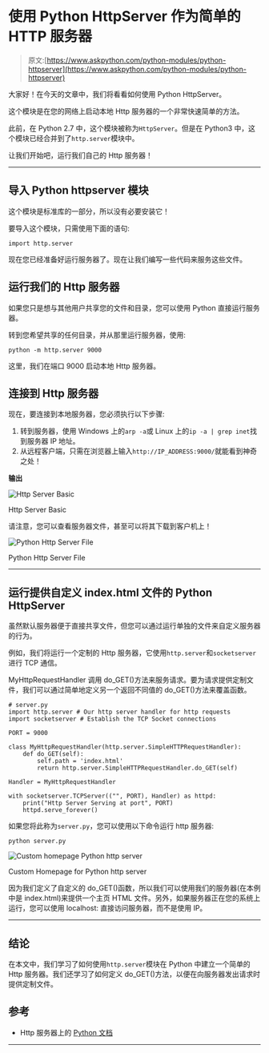 # 使用 Python HttpServer 作为简单的 HTTP 服务器

> 原文:[https://www.askpython.com/python-modules/python-httpserver](https://www.askpython.com/python-modules/python-httpserver)

大家好！在今天的文章中，我们将看看如何使用 Python HttpServer。

这个模块是在您的网络上启动本地 Http 服务器的一个非常快速简单的方法。

此前，在 Python 2.7 中，这个模块被称为`HttpServer`。但是在 Python3 中，这个模块已经合并到了`http.server`模块中。

让我们开始吧，运行我们自己的 Http 服务器！

* * *

## 导入 Python httpserver 模块

这个模块是标准库的一部分，所以没有必要安装它！

要导入这个模块，只需使用下面的语句:

```
import http.server

```

现在您已经准备好运行服务器了。现在让我们编写一些代码来服务这些文件。

## 运行我们的 Http 服务器

如果您只是想与其他用户共享您的文件和目录，您可以使用 Python 直接运行服务器。

转到您希望共享的任何目录，并从那里运行服务器，使用:

```
python -m http.server 9000

```

这里，我们在端口 9000 启动本地 Http 服务器。

## 连接到 Http 服务器

现在，要连接到本地服务器，您必须执行以下步骤:

1.  转到服务器，使用 Windows 上的`arp -a`或 Linux 上的`ip -a | grep inet`找到服务器 IP 地址。
2.  从远程客户端，只需在浏览器上输入`http://IP_ADDRESS:9000/`就能看到神奇之处！

**输出**

![Http Server Basic](../Images/1a3e8a1be2d15da06536b73fd0d962e8.png)

Http Server Basic

请注意，您可以查看服务器文件，甚至可以将其下载到客户机上！

![Python Http Server File](../Images/4ff99599358d8cf65459aee732bac1b2.png)

Python Http Server File

* * *

## 运行提供自定义 index.html 文件的 Python HttpServer

虽然默认服务器便于直接共享文件，但您可以通过运行单独的文件来自定义服务器的行为。

例如，我们将运行一个定制的 Http 服务器，它使用`http.server`和`socketserver`进行 TCP 通信。

MyHttpRequestHandler 调用 do_GET()方法来服务请求。要为请求提供定制文件，我们可以通过简单地定义另一个返回不同值的 do_GET()方法来覆盖函数。

```
# server.py
import http.server # Our http server handler for http requests
import socketserver # Establish the TCP Socket connections

PORT = 9000

class MyHttpRequestHandler(http.server.SimpleHTTPRequestHandler):
    def do_GET(self):
        self.path = 'index.html'
        return http.server.SimpleHTTPRequestHandler.do_GET(self)

Handler = MyHttpRequestHandler

with socketserver.TCPServer(("", PORT), Handler) as httpd:
    print("Http Server Serving at port", PORT)
    httpd.serve_forever()

```

如果您将此称为`server.py`，您可以使用以下命令运行 http 服务器:

```
python server.py

```

![Custom homepage Python http server](../Images/082503a21f346ab3a153f11a3aa15b39.png)

Custom Homepage for Python http server

因为我们定义了自定义的 do_GET()函数，所以我们可以使用我们的服务器(在本例中是 index.html)来提供一个主页 HTML 文件。另外，如果服务器正在您的系统上运行，您可以使用 localhost: <portnumber>直接访问服务器，而不是使用 IP。</portnumber>

* * *

## 结论

在本文中，我们学习了如何使用`http.server`模块在 Python 中建立一个简单的 Http 服务器。我们还学习了如何定义 do_GET()方法，以便在向服务器发出请求时提供定制文件。

## 参考

*   Http 服务器上的 [Python 文档](https://docs.python.org/3/library/http.server.html)

* * *
